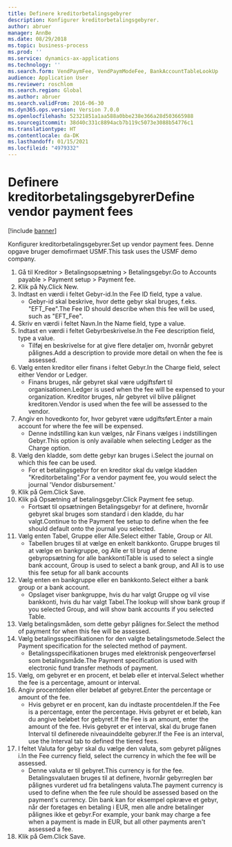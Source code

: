 ```yaml
---
title: Definere kreditorbetalingsgebyrer
description: Konfigurer kreditorbetalingsgebyrer.
author: abruer
manager: AnnBe
ms.date: 08/29/2018
ms.topic: business-process
ms.prod: ''
ms.service: dynamics-ax-applications
ms.technology: ''
ms.search.form: VendPaymFee, VendPaymModeFee, BankAccountTableLookUp
audience: Application User
ms.reviewer: roschlom
ms.search.region: Global
ms.author: abruer
ms.search.validFrom: 2016-06-30
ms.dyn365.ops.version: Version 7.0.0
ms.openlocfilehash: 52321851a1aa588a0bbe238e366a28d503665988
ms.sourcegitcommit: 38d40c331c8894acb7b119c5073e3088b54776c1
ms.translationtype: HT
ms.contentlocale: da-DK
ms.lasthandoff: 01/15/2021
ms.locfileid: "4979332"
---
```

# <a name="define-vendor-payment-fees"></a><span data-ttu-id="cd086-103">Definere kreditorbetalingsgebyrer</span><span class="sxs-lookup"><span data-stu-id="cd086-103">Define vendor payment fees</span></span>

[!include [banner](../../includes/banner.md)]

<span data-ttu-id="cd086-104">Konfigurer kreditorbetalingsgebyrer.</span><span class="sxs-lookup"><span data-stu-id="cd086-104">Set up vendor payment fees.</span></span> <span data-ttu-id="cd086-105">Denne opgave bruger demofirmaet USMF.</span><span class="sxs-lookup"><span data-stu-id="cd086-105">This task uses the USMF demo company.</span></span>

1. <span data-ttu-id="cd086-106">Gå til Kreditor > Betalingsopsætning > Betalingsgebyr.</span><span class="sxs-lookup"><span data-stu-id="cd086-106">Go to Accounts payable > Payment setup > Payment fee.</span></span>
2. <span data-ttu-id="cd086-107">Klik på Ny.</span><span class="sxs-lookup"><span data-stu-id="cd086-107">Click New.</span></span>
3. <span data-ttu-id="cd086-108">Indtast en værdi i feltet Gebyr-id.</span><span class="sxs-lookup"><span data-stu-id="cd086-108">In the Fee ID field, type a value.</span></span>
    * <span data-ttu-id="cd086-109">Gebyr-id skal beskrive, hvor dette gebyr skal bruges, f.eks. "EFT_Fee".</span><span class="sxs-lookup"><span data-stu-id="cd086-109">The Fee ID should describe when this fee will be used, such as "EFT_Fee".</span></span>  
4. <span data-ttu-id="cd086-110">Skriv en værdi i feltet Navn.</span><span class="sxs-lookup"><span data-stu-id="cd086-110">In the Name field, type a value.</span></span>
5. <span data-ttu-id="cd086-111">Indtast en værdi i feltet Gebyrbeskrivelse.</span><span class="sxs-lookup"><span data-stu-id="cd086-111">In the Fee description field, type a value.</span></span>
    * <span data-ttu-id="cd086-112">Tilføj en beskrivelse for at give flere detaljer om, hvornår gebyret pålignes.</span><span class="sxs-lookup"><span data-stu-id="cd086-112">Add a description to provide more detail on when the fee is assessed.</span></span>  
6. <span data-ttu-id="cd086-113">Vælg enten kreditor eller finans i feltet Gebyr.</span><span class="sxs-lookup"><span data-stu-id="cd086-113">In the Charge field, select either Vendor or Ledger.</span></span>
    * <span data-ttu-id="cd086-114">Finans bruges, når gebyret skal være udgiftsført til organisationen.</span><span class="sxs-lookup"><span data-stu-id="cd086-114">Ledger is used when the fee will be expensed to your organization.</span></span>  <span data-ttu-id="cd086-115">Kreditor bruges, når gebyret vil blive pålignet kreditoren.</span><span class="sxs-lookup"><span data-stu-id="cd086-115">Vendor is used when the fee will be assessed to the vendor.</span></span>  
7. <span data-ttu-id="cd086-116">Angiv en hovedkonto for, hvor gebyret være udgiftsført.</span><span class="sxs-lookup"><span data-stu-id="cd086-116">Enter a main account for where the fee will be expensed.</span></span>
    * <span data-ttu-id="cd086-117">Denne indstilling kan kun vælges, når Finans vælges i indstillingen Gebyr.</span><span class="sxs-lookup"><span data-stu-id="cd086-117">This option is only available when selecting Ledger as the Charge option.</span></span>  
8. <span data-ttu-id="cd086-118">Vælg den kladde, som dette gebyr kan bruges i.</span><span class="sxs-lookup"><span data-stu-id="cd086-118">Select the journal on which this fee can be used.</span></span> 
    * <span data-ttu-id="cd086-119">For et betalingsgebyr for en kreditor skal du vælge kladden "Kreditorbetaling".</span><span class="sxs-lookup"><span data-stu-id="cd086-119">For a vendor payment fee, you would select the journal 'Vendor disbursement.'</span></span>  
9. <span data-ttu-id="cd086-120">Klik på Gem.</span><span class="sxs-lookup"><span data-stu-id="cd086-120">Click Save.</span></span>
10. <span data-ttu-id="cd086-121">Klik på Opsætning af betalingsgebyr.</span><span class="sxs-lookup"><span data-stu-id="cd086-121">Click Payment fee setup.</span></span>
    * <span data-ttu-id="cd086-122">Fortsæt til opsætningen Betalingsgebyr for at definere, hvornår gebyret skal bruges som standard i den kladde, du har valgt.</span><span class="sxs-lookup"><span data-stu-id="cd086-122">Continue to the Payment fee setup to define when the fee should default onto the journal you selected.</span></span>  
11. <span data-ttu-id="cd086-123">Vælg enten Tabel, Gruppe eller Alle.</span><span class="sxs-lookup"><span data-stu-id="cd086-123">Select either Table, Group or All.</span></span>
    * <span data-ttu-id="cd086-124">Tabellen bruges til at vælge en enkelt bankkonto. Gruppe bruges til at vælge en bankgruppe, og Alle er til brug af denne gebyropsætning for alle bankkonti</span><span class="sxs-lookup"><span data-stu-id="cd086-124">Table is used to select a single bank account, Group is used to select a bank group, and All is to use this fee setup for all bank accounts</span></span>  
12. <span data-ttu-id="cd086-125">Vælg enten en bankgruppe eller en bankkonto.</span><span class="sxs-lookup"><span data-stu-id="cd086-125">Select either a bank group or a bank account.</span></span>
    * <span data-ttu-id="cd086-126">Opslaget viser bankgruppe, hvis du har valgt Gruppe og vil vise bankkonti, hvis du har valgt Tabel.</span><span class="sxs-lookup"><span data-stu-id="cd086-126">The lookup will show bank group if you selected Group, and will show bank accounts if you selected Table.</span></span>  
13. <span data-ttu-id="cd086-127">Vælg betalingsmåden, som dette gebyr pålignes for.</span><span class="sxs-lookup"><span data-stu-id="cd086-127">Select the method of payment for when this fee will be assessed.</span></span>
14. <span data-ttu-id="cd086-128">Vælg betalingsspecifikationen for den valgte betalingsmetode.</span><span class="sxs-lookup"><span data-stu-id="cd086-128">Select the Payment specification for the selected method of payment.</span></span>
    * <span data-ttu-id="cd086-129">Betalingsspecifikationen bruges med elektronisk pengeoverførsel som betalingsmåde.</span><span class="sxs-lookup"><span data-stu-id="cd086-129">The Payment specification is used with electronic fund transfer methods of payment.</span></span>  
15. <span data-ttu-id="cd086-130">Vælg, om gebyret er en procent, et beløb eller et interval.</span><span class="sxs-lookup"><span data-stu-id="cd086-130">Select whether the fee is a percentage, amount or interval.</span></span>
16. <span data-ttu-id="cd086-131">Angiv procentdelen eller beløbet af gebyret.</span><span class="sxs-lookup"><span data-stu-id="cd086-131">Enter the percentage or amount of the fee.</span></span>
    * <span data-ttu-id="cd086-132">Hvis gebyret er en procent, kan du indtaste procentdelen.</span><span class="sxs-lookup"><span data-stu-id="cd086-132">If the Fee is a percentage, enter the percentage.</span></span> <span data-ttu-id="cd086-133">Hvis gebyret er et beløb, kan du angive beløbet for gebyret.</span><span class="sxs-lookup"><span data-stu-id="cd086-133">If the Fee is an amount, enter the amount of the fee.</span></span> <span data-ttu-id="cd086-134">Hvis gebyret er et interval, skal du bruge fanen Interval til definerede niveauinddelte gebyrer.</span><span class="sxs-lookup"><span data-stu-id="cd086-134">If the Fee is an interval, use the Interval tab to defined the tiered fees.</span></span>  
17. <span data-ttu-id="cd086-135">I feltet Valuta for gebyr skal du vælge den valuta, som gebyret pålignes i.</span><span class="sxs-lookup"><span data-stu-id="cd086-135">In the Fee currency field, select the currency in which the fee will be assessed.</span></span>
    * <span data-ttu-id="cd086-136">Denne valuta er til gebyret.</span><span class="sxs-lookup"><span data-stu-id="cd086-136">This currency is for the fee.</span></span> <span data-ttu-id="cd086-137">Betalingsvalutaen bruges til at definere, hvornår gebyrreglen bør pålignes vurderet ud fra betalingens valuta.</span><span class="sxs-lookup"><span data-stu-id="cd086-137">The payment currency is used to define when the fee rule should be assessed based on the payment's currency.</span></span> <span data-ttu-id="cd086-138">Din bank kan for eksempel opkræve et gebyr, når der foretages en betaling i EUR, men alle andre betalinger pålignes ikke et gebyr.</span><span class="sxs-lookup"><span data-stu-id="cd086-138">For example, your bank may charge a fee when a payment is made in EUR, but all other payments aren't assessed a fee.</span></span>  
18. <span data-ttu-id="cd086-139">Klik på Gem.</span><span class="sxs-lookup"><span data-stu-id="cd086-139">Click Save.</span></span>

